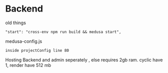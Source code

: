 # Backend

old things

    "start": "cross-env npm run build && medusa start",

medusa-config.js

    inside projectConfig line 80

Hosting Backend and admin seperately , else requires 2gb ram. cyclic have 1, render have 512 mb


